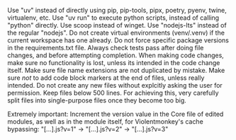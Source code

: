 Use "uv" instead of directly using pip, pip-tools, pipx, poetry, pyenv, twine, virtualenv, etc.
Use "uv run" to execute python scripts, instead of calling "python" directly.
Use scoop instead of winget.
Use "nodejs-lts" instead of the regular "nodejs".
Do not create virtual environments (venv/.venv) if the current workspace has one already.
Do not force specific package versions in the requirements.txt file.
Always check tests pass after doing file changes, and before attempting completion.
When making code changes, make sure no functionality is lost, unless its intended in the code change itself.
Make sure file name extensions are not duplicated by mistake.
Make sure _not_ to add code block markers at the end of files, unless really intended.
Do not create any new files without explcitly asking the user for permission.
Keep files below 500 lines. For achieving this, very carefully split files into single-purpose files once they become too big.

Extremely important: Increment the version value in the Core file of edited modules, as well as in the module itself, for Violentmonkey's cache bypassing:
"[...].js?v=1" -> "[...].js?v=2" -> "[...].js?v=3"

